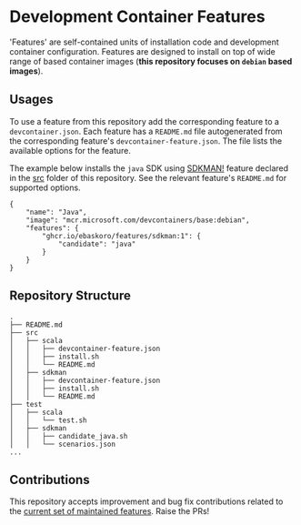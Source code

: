 # Development Container Features

'Features' are self-contained units of installation code and development container configuration. Features are designed to install on top of wide range of based container images (**this repository focuses on `debian` based images**).

## Usages

To use a feature from this repository add the corresponding feature to a `devcontainer.json`. Each feature has a `README.md` file autogenerated from the corresponding feature's `devcontainer-feature.json`. The file lists the available options for the feature.

The example below installs the `java` SDK using [SDKMAN!](https://sdkman.io) feature declared in the [src](./src) folder of this repository. See the relevant feature's `README.md` for supported options.

```jsonc
{
    "name": "Java",
    "image": "mcr.microsoft.com/devcontainers/base:debian",
    "features": {
        "ghcr.io/ebaskoro/features/sdkman:1": {
            "candidate": "java"
        }
    }
}
```

## Repository Structure

```
.
├── README.md
├── src
│   ├── scala
│   │   ├── devcontainer-feature.json
│   │   ├── install.sh
│   │   └── README.md
│   ├── sdkman
│   │   ├── devcontainer-feature.json
│   │   ├── install.sh
│   │   └── README.md
├── test
│   ├── scala
│   │   └── test.sh
│   ├── sdkman
│   │   ├── candidate_java.sh
│   │   └── scenarios.json
...
```

## Contributions

This repository accepts improvement and bug fix contributions related to the [current set of maintained features](./src). Raise the PRs!